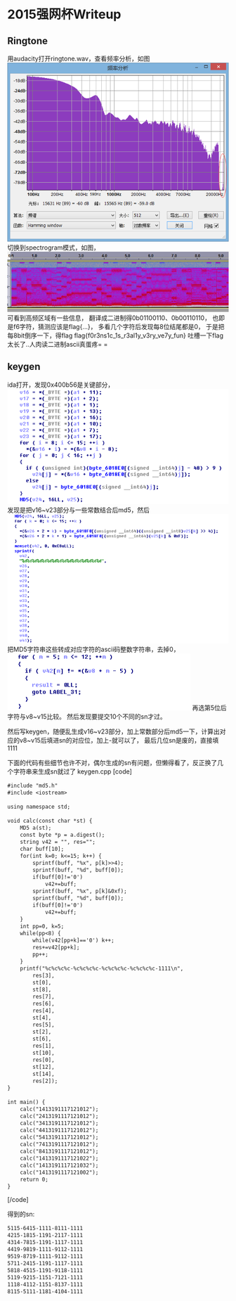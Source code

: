 # 2015强网杯Writeup

## Ringtone
用audacity打开ringtone.wav，查看频率分析，如图
![FFT](FFT.bmp)
切换到spectrogram模式，如图，
![spectrogram](spectrogram.bmp)
可看到高频区域有一些信息，
翻译成二进制得0b01100110、0b00110110，
也即是f6字符，猜测应该是flag{...}，
多看几个字符后发现每8位结尾都是0，
于是把每8bit倒序一下，得flag
flag{f0r3ns1c_1s_r3al1y_v3ry_ve7y_fun}
吐槽一下flag太长了..人肉读二进制ascii真蛋疼= =

## keygen
ida打开，发现0x400b56是关键部分，
![before_md5](before_md5.bmp)
发现是把v16~v23部分与一些常数结合后md5，然后
![after_md5](after_md5.bmp)
把MD5字符串这些转成对应字符的ascii码整数字符串，去掉0，
![check_md5.bmp](check_md5.bmp)
再选第5位后字符与v8~v15比较。
然后发现要提交10个不同的sn才过。

然后写keygen，随便乱生成v16~v23部分，加上常数部分后md5一下，计算出对应的v8~v15后填进sn的对应位，加上-就可以了，
最后几位sn是废的，直接填1111

下面的代码有些细节也许不对，偶尔生成的sn有问题，但懒得看了，反正换了几个字符串来生成sn就过了
keygen.cpp
[code]

	#include "md5.h"
	#include <iostream>

	using namespace std;

	void calc(const char *st) {
		MD5 a(st);
		const byte *p = a.digest();
		string v42 = "", res="";
		char buff[10];
		for(int k=0; k<=15; k++) {
			sprintf(buff, "%x", p[k]>>4);
			sprintf(buff, "%d", buff[0]);
			if(buff[0]!='0')
				v42+=buff;
			sprintf(buff, "%x", p[k]&0xf);
			sprintf(buff, "%d", buff[0]);
			if(buff[0]!='0')
				v42+=buff;
		}
		int pp=0, k=5;
		while(pp<8) {
			while(v42[pp+k]=='0') k++;
			res+=v42[pp+k];
			pp++;
		}
		printf("%c%c%c%c-%c%c%c%c-%c%c%c%c-%c%c%c%c-1111\n",
			res[3],
			st[0],
			st[8],
			res[7],
			res[6],
			res[4],
			st[4],
			res[5],
			st[2],
			st[6],
			res[1],
			st[10],
			res[0],
			st[12],
			st[14],
			res[2]);
	}

	int main() {
		calc("1413191117121012");
		calc("2413191117121012");
		calc("3413191117121012");
		calc("4413191117121012");
		calc("5413191117121012");
		calc("7413191117121012");
		calc("8413191117121012");
		calc("1413191117121022");
		calc("1413191117121032");
		calc("1413191117121002");
		return 0;
	}
[/code]

得到的sn:
```
5115-6415-1111-8111-1111
4215-1815-1191-2117-1111
4314-7815-1191-1117-1111
4419-9819-1111-9112-1111
9519-8719-1111-9112-1111
5711-2415-1191-1117-1111
5818-4515-1191-9118-1111
5119-9215-1151-7121-1111
1118-4112-1151-8137-1111
8115-5111-1181-4104-1111
```